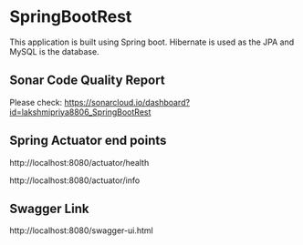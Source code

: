 # SpringBootRest

This application is built using Spring boot. Hibernate is used as the JPA and MySQL is the database.

## Sonar Code Quality Report

Please check: https://sonarcloud.io/dashboard?id=lakshmipriya8806_SpringBootRest

## Spring Actuator end points

http://localhost:8080/actuator/health

http://localhost:8080/actuator/info

## Swagger Link
http://localhost:8080/swagger-ui.html

